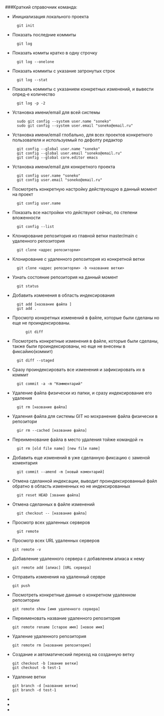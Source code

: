 ###Краткий справочник команда:

- Инициализация локального проекта 

        git init 


- Показать последние коммиты

        git log

- Показать комиты кратко в одну строчку

        git log --onelone

- Показать коммиты с указание затронутых строк

        git log --stat

- Показать коммиты с указанием конкретных 
   изменений, и вывести опред-е количество

        git log -p -2

- Установка имени/email для всей системы
  
        sudo git config --system user.name "soneko"
        sudo git config --system user.email "soneko@email.ru"
  
- Установка имени/email глобально, для всех проектов конкретного
    пользователя и используемый по дефолту редактор
  
        git config --global user.name "soneko"
        git config --global user.email "soneko@email.ru"
        git config --global core.editor emacs

- Установка имени/email для конкретного проекта

        git config user.name "soneko"
        git config user.email "soneko@email.ru"

- Посмотреть конкретную настройку действующую в данный момент на проект 

        git config user.name

- Показать все настройки что действуют сейчас, по степени вложенности

        git config --list

- Клонирование репозитория из главной ветки master/main с удаленного репозитория

        git clone <адрес репозиторяи>

- Клонирование с удаленного репозитория из конкретной ветки

        git clone <адрес репозиторяи> -b <название ветки>

- Узнать состояние репозитория на данный момент

        git status

- Добавить изменения в область индексирования

        git add [название файла ]    
        git add .    

- Просмотр конкретных изменений в файле, которые были сделаны но еще не 
  проиндексированы.
  
            git diff

- Посмотреть конкретные изменения в файле, которые были сделаны, также 
    были проиндексированы, но еще не внесены в фиксайию(коммит)

        git diff --staged

- Сразу проиндексировать все изменения и зафиксировать их в коммит

        git commit -a -m "Комментарий"

- Удаление файла физически из папки, и сразу индексирование его удаления
    
        git rm [название файла]

- Удаления файла для системы GIT но мохранение файла физически в репозитори

        gir rm --cached [название файла]

- Переименование файла в место удаления тойже командой `rm`

        git rm [old file name] [new file name]

- Добавить еще изменений в уже сделанную фиксацию с заменой коментария

        git commit --amend -m [новый коментарий]
  
- Отмена сделанной индексации, выводит проиндексированный файл 
обратно в область измененных но не индексированных
  
        git reset HEAD [звание файла]
  
- Отмена сделанных в файле изменений

        git checkout -- [название файла]

- Просмотр всех удаленных серверов
  
        git remote    

- Просмотр всех URL удаленных серверов
  
      git remote -v

- Добавление удаленного сервера с добавленем алиаса к нему

      git remote add [алиас] [URL сервера]

- Отправить изменения на удаленный сервре 
  
      git push

- Посмотреть конкретные данные о конкретном удаленном репозитории
  
      git remote show [имя удаленного сервера]
    
- Переименовать название удаленного репозитория
  
      git remote rename [старое имя] [новое имя]

- Удаление удаленного репозитория
  
      git remote rm [название репозитория]

- Создание и автоматический переход на созданную ветку
  
      git checkout -b [звание ветки]
      git checkout -b test-1

- Удаление ветки 
  
      git branch -d [название ветки]
      git branch -d test-1

- 
-
-
